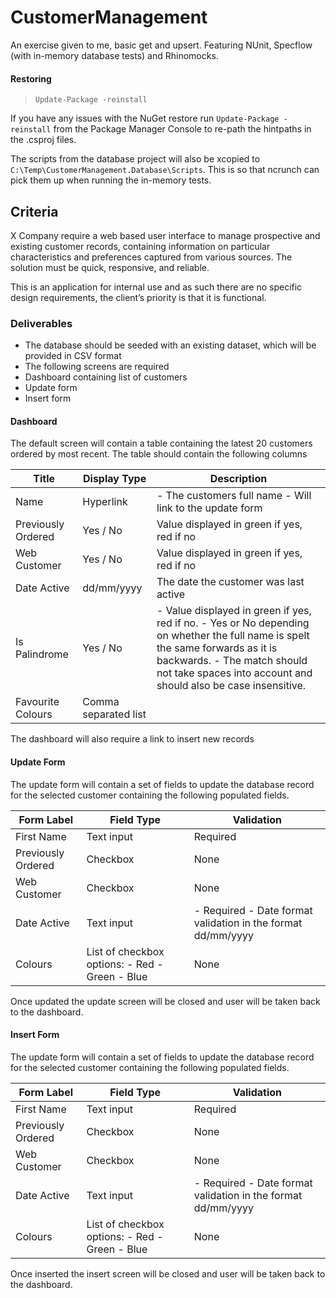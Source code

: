 # CustomerManagement
An exercise given to me, basic get and upsert. Featuring NUnit, Specflow (with in-memory database tests) and Rhinomocks.

#### Restoring
> `Update-Package -reinstall`

If you have any issues with the NuGet restore run `Update-Package -reinstall` from the Package Manager Console to re-path the hintpaths in the .csproj files.

The scripts from the database project will also be xcopied to `C:\Temp\CustomerManagement.Database\Scripts`. This is so that ncrunch can pick them up when running the in-memory tests.

## Criteria

X Company require a web based user interface to manage prospective and existing customer records, containing information on particular characteristics and preferences captured from various sources. The solution must be quick, responsive, and reliable. 

This is an application for internal use and as such there are no specific design requirements, the client’s priority is that it is functional.

### Deliverables
*	The database should be seeded with an existing dataset, which will be provided in CSV format
*	The following screens are required
*	Dashboard containing list of customers
*	Update form
*	Insert form

#### Dashboard
The default screen will contain a table containing the latest 20 customers ordered by most recent. The table should contain the following columns

| Title | Display Type | Description |
|-------|--------------|-------------|
| Name | Hyperlink | - The customers full name - Will link to the update form |
| Previously Ordered | Yes / No | Value displayed in green if yes, red if no |
| Web Customer    |    Yes / No    | Value displayed in green if yes, red if no |
| Date Active     |    dd/mm/yyyy  | The date the customer was last active |
| Is Palindrome   |    Yes / No    | - Value displayed in green if yes, red if no. - Yes or No depending on whether the full name is spelt the same forwards as it is backwards. - The match should not take spaces into account and should also be case insensitive. |
| Favourite Colours | Comma separated list | |

The dashboard will also require a link to insert new records

#### Update Form
The update form will contain a set of fields to update the database record for the selected customer containing the following populated fields.

| Form Label    | Field Type    | Validation    |
|-----------------------|-----------------------------------------------------|-----------------------------------------------------------------|
| First Name    | Text input    | Required    |
| Previously Ordered    | Checkbox    | None    |
| Web Customer    | Checkbox    | None    |
| Date Active    | Text input    | - Required - Date format validation in the format dd/mm/yyyy    |
| Colours    | List of checkbox   options: - Red - Green - Blue    | None    |

Once updated the update screen will be closed and user will be taken back to the dashboard.

#### Insert Form

The update form will contain a set of fields to update the database record for the selected customer containing the following populated fields.

| Form Label    | Field Type    | Validation    |
|-----------------------|-----------------------------------------------------|-----------------------------------------------------------------|
| First Name    | Text input    | Required    |
| Previously Ordered    | Checkbox    | None    |
| Web Customer    | Checkbox    | None    |
| Date Active    | Text input    | - Required - Date format validation in the format dd/mm/yyyy    |
| Colours    | List of checkbox   options: - Red - Green - Blue    | None    |

Once inserted the insert screen will be closed and user will be taken back to the dashboard.